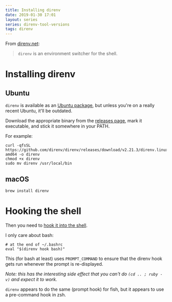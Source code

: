 ```yaml
---
title: Installing direnv
date: 2019-01-30 17:01
layout: series
series: direnv-tool-versions
tags: direnv
---
```


From [direnv.net](https://direnv.net/):

> `direnv` is an environment switcher for the shell.

# Installing direnv

## Ubuntu

`direnv` is available as an [Ubuntu package][direnv-deb], but unless you're on a really recent Ubuntu, it'll be outdated.

Download the appropriate binary from the [releases page](https://github.com/direnv/direnv/releases), mark it executable, and stick it somewhere in your PATH.

For example:

    curl -qfsSL https://github.com/direnv/direnv/releases/download/v2.21.3/direnv.linux-amd64 -o direnv
    chmod +x direnv
    sudo mv direnv /usr/local/bin

## macOS

    brew install direnv

[direnv-deb]: https://packages.ubuntu.com/search?keywords=direnv&searchon=names&suite=all&section=all

# Hooking the shell

Then you need to [hook it into the shell](https://github.com/direnv/direnv#setup).

I only care about bash:

    # at the end of ~/.bashrc
    eval "$(direnv hook bash)"

This (for bash at least) uses `PROMPT_COMMAND` to ensure that the direnv hook gets run whenever the prompt is re-displayed.

_Note: this has the interesting side effect that you can't do `(cd .. ; ruby -v)` and expect it to work._

`direnv` appears to do the same (prompt hook) for fish, but it appears to use a pre-command hook in zsh.
